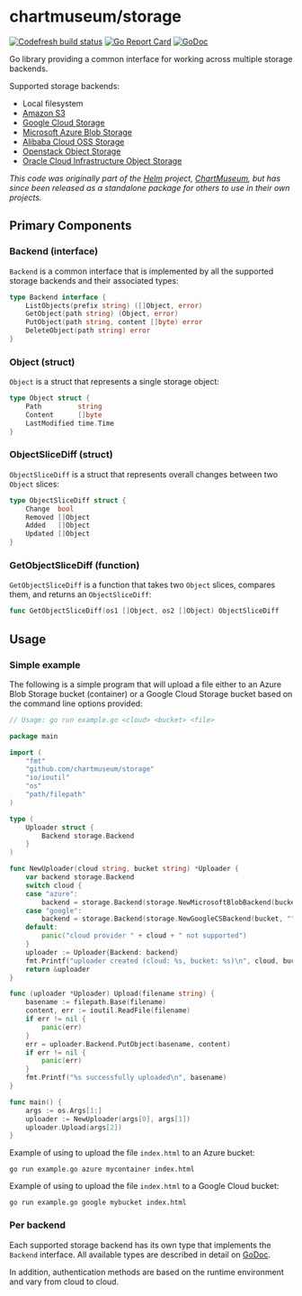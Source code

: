# chartmuseum/storage

[![Codefresh build status](https://g.codefresh.io/api/badges/pipeline/chartmuseum/chartmuseum%2Fstorage%2Fmaster?type=cf-1)](https://g.codefresh.io/public/accounts/chartmuseum/pipelines/chartmuseum/storage/master)
[![Go Report Card](https://goreportcard.com/badge/github.com/chartmuseum/storage)](https://goreportcard.com/report/github.com/chartmuseum/storage)
[![GoDoc](https://godoc.org/github.com/chartmuseum/storage?status.svg)](https://godoc.org/github.com/chartmuseum/storage)

Go library providing a common interface for working across multiple storage backends.

Supported storage backends:

- Local filesystem
- [Amazon S3](https://aws.amazon.com/s3/)
- [Google Cloud Storage](https://cloud.google.com/storage/)
- [Microsoft Azure Blob Storage](https://azure.microsoft.com/en-us/services/storage/blobs/)
- [Alibaba Cloud OSS Storage](https://www.alibabacloud.com/product/oss)
- [Openstack Object Storage](https://developer.openstack.org/api-ref/object-store/)
- [Oracle Cloud Infrastructure Object Storage](https://cloud.oracle.com/storage)

*This code was originally part of the [Helm](https://github.com/helm/helm) project, [ChartMuseum](https://github.com/helm/chartmuseum),
but has since been released as a standalone package for others to use in their own projects.*

## Primary Components

### Backend (interface)

`Backend` is a common interface that is implemented by all the supported storage backends and their associated types:

```go
type Backend interface {
    ListObjects(prefix string) ([]Object, error)
    GetObject(path string) (Object, error)
    PutObject(path string, content []byte) error
    DeleteObject(path string) error
}
```

### Object (struct)

`Object` is a struct that represents a single storage object:

```go
type Object struct {
    Path         string
    Content      []byte
    LastModified time.Time
}
```

### ObjectSliceDiff (struct)

`ObjectSliceDiff` is a struct that represents overall changes between two `Object` slices:

```go
type ObjectSliceDiff struct {
    Change  bool
    Removed []Object
    Added   []Object
    Updated []Object
}
```

### GetObjectSliceDiff (function)

`GetObjectSliceDiff` is a function that takes two `Object` slices, compares them, and returns an `ObjectSliceDiff`:

```go
func GetObjectSliceDiff(os1 []Object, os2 []Object) ObjectSliceDiff
```


## Usage

### Simple example

The following is a simple program that will upload a file either to an Azure Blob Storage bucket (container) or a Google Cloud Storage bucket based on the command line options provided:

```go
// Usage: go run example.go <cloud> <bucket> <file>

package main

import (
	"fmt"
	"github.com/chartmuseum/storage"
	"io/ioutil"
	"os"
	"path/filepath"
)

type (
	Uploader struct {
		Backend storage.Backend
	}
)

func NewUploader(cloud string, bucket string) *Uploader {
	var backend storage.Backend
	switch cloud {
	case "azure":
		backend = storage.Backend(storage.NewMicrosoftBlobBackend(bucket, ""))
	case "google":
		backend = storage.Backend(storage.NewGoogleCSBackend(bucket, ""))
	default:
		panic("cloud provider " + cloud + " not supported")
	}
	uploader := Uploader{Backend: backend}
	fmt.Printf("uploader created (cloud: %s, bucket: %s)\n", cloud, bucket)
	return &uploader
}

func (uploader *Uploader) Upload(filename string) {
	basename := filepath.Base(filename)
	content, err := ioutil.ReadFile(filename)
	if err != nil {
		panic(err)
	}
	err = uploader.Backend.PutObject(basename, content)
	if err != nil {
		panic(err)
	}
	fmt.Printf("%s successfully uploaded\n", basename)
}

func main() {
	args := os.Args[1:]
	uploader := NewUploader(args[0], args[1])
	uploader.Upload(args[2])
}

```

Example of using to upload the file `index.html` to an Azure bucket:

```
go run example.go azure mycontainer index.html
```

Example of using to upload the file `index.html` to a Google Cloud bucket:

```
go run example.go google mybucket index.html
```

### Per backend

Each supported storage backend has its own type that implements the `Backend` interface.
All available types are described in detail on [GoDoc](https://godoc.org/github.com/chartmuseum/storage).

In addition, authentication methods are based on the runtime environment and vary from cloud to cloud.
